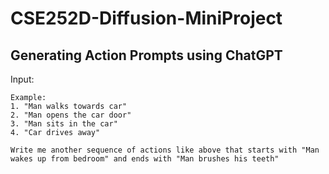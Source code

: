 # CSE252D-Diffusion-MiniProject

## Generating Action Prompts using ChatGPT

Input:
```
Example: 
1. "Man walks towards car"
2. "Man opens the car door"
3. "Man sits in the car"
4. "Car drives away"

Write me another sequence of actions like above that starts with "Man wakes up from bedroom" and ends with "Man brushes his teeth"
```
